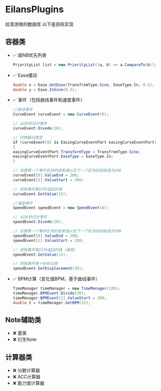 # EilansPlugins
给音游做的数据库
以下是目标实现
## 容器类
- ✅ 超NB优先列表
  ```csharp
  PriorityList list = new PriorityList((a, b) => a.CompareTo(b));
  ```
- ✅ Ease缓动
  ```csharp
  double x = Ease.GetEase(TransfromType.Sine, EaseType.In, 0.5);
  double y = Ease.InSine(0.5);
  ```
- ✅ 事件（包括曲线事件和速度事件）
  ```csharp
  //曲线事件
  CurveEvent curveEvent = new CurveEvent(0);

  // 从20秒切分事件
  curveEvent.Divede(20);

  // 切换缓动类型
  if (curveEvent[0] is EasingCurveEventPart easingCurveEventPart)
  {
  easingCurveEventPart.TransformType = TransfromType.Sine;
  easingCurveEventPart.EaseType = EaseType.In;
  }

  // 设置第一个事件区块的结束值以及下一个区块的起始值为200
  curveEvent[0].ValueEnd = 200;
  curveEvent[1].ValueStart = 200;

  // 获取事件第15秒返回的值
  curveEvent.GetValue(15);
  ```
  ```csharp
  //速度事件
  SpeedEvent speedEvent = new SpeedEvent(0);

  // 从20秒切分事件
  speedEvent.Divede(20);

  // 设置第一个事件区块的结束值以及下一个区块的起始值为200
  speedEvent[0].ValueEnd = 200;
  speedEvent[1].ValueStart = 200;

  // 获取事件第15秒返回的值（速度）
  speedEvent.GetValue(15);

  // 获取事件第十秒的位移
  speedEvent.GetDisplacement(30);
  ```
- ✅ BPM计算（变化值BPM，基于曲线事件）
  ```csharp
  TimeManager timeManager = new TimeManager(120);
  timeManager.BPMEvent.Divide(20);
  timeManager.BPMEvent[1].ValueStart = 200;
  double t = timeManager.GetBPM(25);
  ```
## Note辅助类
- ❌ 基类
- ❌ 衍生Note
## 计算器类
- ❌ 分数计算器
- ❌ ACC计算器
- ❌ 能力值计算器
